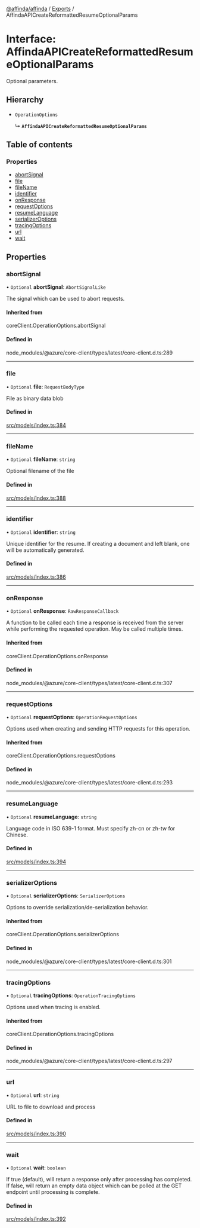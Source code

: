 [@affinda/affinda](../README.md) / [Exports](../modules.md) / AffindaAPICreateReformattedResumeOptionalParams

# Interface: AffindaAPICreateReformattedResumeOptionalParams

Optional parameters.

## Hierarchy

- `OperationOptions`

  ↳ **`AffindaAPICreateReformattedResumeOptionalParams`**

## Table of contents

### Properties

- [abortSignal](AffindaAPICreateReformattedResumeOptionalParams.md#abortsignal)
- [file](AffindaAPICreateReformattedResumeOptionalParams.md#file)
- [fileName](AffindaAPICreateReformattedResumeOptionalParams.md#filename)
- [identifier](AffindaAPICreateReformattedResumeOptionalParams.md#identifier)
- [onResponse](AffindaAPICreateReformattedResumeOptionalParams.md#onresponse)
- [requestOptions](AffindaAPICreateReformattedResumeOptionalParams.md#requestoptions)
- [resumeLanguage](AffindaAPICreateReformattedResumeOptionalParams.md#resumelanguage)
- [serializerOptions](AffindaAPICreateReformattedResumeOptionalParams.md#serializeroptions)
- [tracingOptions](AffindaAPICreateReformattedResumeOptionalParams.md#tracingoptions)
- [url](AffindaAPICreateReformattedResumeOptionalParams.md#url)
- [wait](AffindaAPICreateReformattedResumeOptionalParams.md#wait)

## Properties

### abortSignal

• `Optional` **abortSignal**: `AbortSignalLike`

The signal which can be used to abort requests.

#### Inherited from

coreClient.OperationOptions.abortSignal

#### Defined in

node_modules/@azure/core-client/types/latest/core-client.d.ts:289

___

### file

• `Optional` **file**: `RequestBodyType`

File as binary data blob

#### Defined in

[src/models/index.ts:384](https://github.com/affinda/affinda-typescript/blob/30e5a05/src/models/index.ts#L384)

___

### fileName

• `Optional` **fileName**: `string`

Optional filename of the file

#### Defined in

[src/models/index.ts:388](https://github.com/affinda/affinda-typescript/blob/30e5a05/src/models/index.ts#L388)

___

### identifier

• `Optional` **identifier**: `string`

Unique identifier for the resume. If creating a document and left blank, one will be automatically generated.

#### Defined in

[src/models/index.ts:386](https://github.com/affinda/affinda-typescript/blob/30e5a05/src/models/index.ts#L386)

___

### onResponse

• `Optional` **onResponse**: `RawResponseCallback`

A function to be called each time a response is received from the server
while performing the requested operation.
May be called multiple times.

#### Inherited from

coreClient.OperationOptions.onResponse

#### Defined in

node_modules/@azure/core-client/types/latest/core-client.d.ts:307

___

### requestOptions

• `Optional` **requestOptions**: `OperationRequestOptions`

Options used when creating and sending HTTP requests for this operation.

#### Inherited from

coreClient.OperationOptions.requestOptions

#### Defined in

node_modules/@azure/core-client/types/latest/core-client.d.ts:293

___

### resumeLanguage

• `Optional` **resumeLanguage**: `string`

Language code in ISO 639-1 format. Must specify zh-cn or zh-tw for Chinese.

#### Defined in

[src/models/index.ts:394](https://github.com/affinda/affinda-typescript/blob/30e5a05/src/models/index.ts#L394)

___

### serializerOptions

• `Optional` **serializerOptions**: `SerializerOptions`

Options to override serialization/de-serialization behavior.

#### Inherited from

coreClient.OperationOptions.serializerOptions

#### Defined in

node_modules/@azure/core-client/types/latest/core-client.d.ts:301

___

### tracingOptions

• `Optional` **tracingOptions**: `OperationTracingOptions`

Options used when tracing is enabled.

#### Inherited from

coreClient.OperationOptions.tracingOptions

#### Defined in

node_modules/@azure/core-client/types/latest/core-client.d.ts:297

___

### url

• `Optional` **url**: `string`

URL to file to download and process

#### Defined in

[src/models/index.ts:390](https://github.com/affinda/affinda-typescript/blob/30e5a05/src/models/index.ts#L390)

___

### wait

• `Optional` **wait**: `boolean`

If true (default), will return a response only after processing has completed. If false, will return an empty data object which can be polled at the GET endpoint until processing is complete.

#### Defined in

[src/models/index.ts:392](https://github.com/affinda/affinda-typescript/blob/30e5a05/src/models/index.ts#L392)
